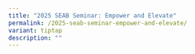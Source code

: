 ```yaml
---
title: "2025 SEAB Seminar: Empower and Elevate"
permalink: /2025-seab-seminar-empower-and-elevate/
variant: tiptap
description: ""
---
```

